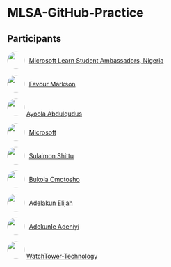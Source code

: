 # MLSA-GitHub-Practice

## Participants

<p style="display: flex; align-items:center; gap:10px;">
  <img src="https://github.com/mlsanigeria.png" width="40px" height="40px" style="border-radius:50%"  />
  <a href="https://github.com/mlsanigeria">Microsoft Learn Student Ambassadors, Nigeria</a>
</p>

<p style="display: flex; align-items:center; gap:10px;">
  <img src="https://github.com/markson17.png" width="40px" height="40px" style="border-radius:50%"  />
  <a href="https://github.com/markson17">Favour Markson</a>
</p>

<p>
  <img src="https://github.com/qudusayo.png" width="40px" height="40px" style="border-radius:50%"  />
  <a href="https://github.com/qudusayo">Ayoola Abdulqudus</a>
</p>

<p style="display: flex; align-items:center; gap:10px;">
  <img src="https://github.com/microsoft.png" width="40px" height="40px" style="border-radius:50%"  />
  <a href="https://github.com/microsoft">Microsoft</a>
</p>

<p style="display: flex; align-items:center; gap:10px;">
  <img src="https://github.com/SulaimonShittu.png" width="40px" height="40px" style="border-radius:50%"  />
  <a href="https://github.com/SulaimonShittu">Sulaimon Shittu</a>
</p>

<p style="display: flex; align-items:center; gap:10px;">
  <img src="https://github.com/Bukola0205.png" width="40px" height="40px" style="border-radius:50%"  />
  <a href="https://github.com/Bukola0205">Bukola Omotosho</a>
</p>

<p style="display: flex; align-items:center; gap:10px;">
  <img src="https://github.com/kennykage101.png" width="40px" height="40px" style="border-radius:50%"  />
  <a href="https://github.com/kennykage101">Adelakun Elijah</a>
</p>

<p style="display: flex; align-items:center; gap:10px;">
  <img src="https://github.com/adekniyi.png" width="40px" height="40px" style="border-radius:50%"  />
  <a href="https://github.com/adekniyi">Adekunle Adeniyi</a>
</p>

<p>
  <img src="https://github.com/WatchTower-Technology.png" width="40px" height="40px" style="border-radius:50%"  />
  <a href="https://github.com/WatchTower-Technology">WatchTower-Technology</a>
</p>
